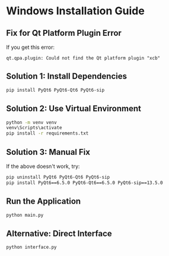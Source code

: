 # Windows Installation Guide

## Fix for Qt Platform Plugin Error

If you get this error:
```
qt.qpa.plugin: Could not find the Qt platform plugin "xcb"
```

## Solution 1: Install Dependencies
```bash
pip install PyQt6 PyQt6-Qt6 PyQt6-sip
```

## Solution 2: Use Virtual Environment
```bash
python -m venv venv
venv\Scripts\activate
pip install -r requirements.txt
```

## Solution 3: Manual Fix
If the above doesn't work, try:
```bash
pip uninstall PyQt6 PyQt6-Qt6 PyQt6-sip
pip install PyQt6==6.5.0 PyQt6-Qt6==6.5.0 PyQt6-sip==13.5.0
```

## Run the Application
```bash
python main.py
```

## Alternative: Direct Interface
```bash
python interface.py
``` 